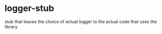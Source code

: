 # logger-stub
stub that leaves the choice of actual logger to the actual code that uses the library 
